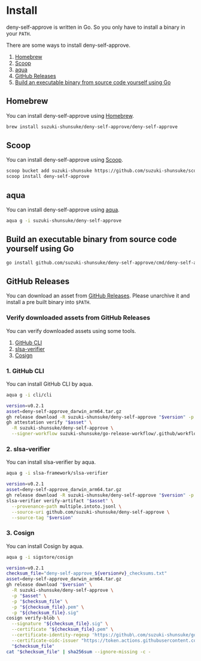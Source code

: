 # Install

deny-self-approve is written in Go. So you only have to install a binary in your `PATH`.

There are some ways to install deny-self-approve.

1. [Homebrew](#homebrew)
1. [Scoop](#scoop)
1. [aqua](#aqua)
1. [GitHub Releases](#github-releases)
1. [Build an executable binary from source code yourself using Go](#build-an-executable-binary-from-source-code-yourself-using-go)

## Homebrew

You can install deny-self-approve using [Homebrew](https://brew.sh/).

```sh
brew install suzuki-shunsuke/deny-self-approve/deny-self-approve
```

## Scoop

You can install deny-self-approve using [Scoop](https://scoop.sh/).

```sh
scoop bucket add suzuki-shunsuke https://github.com/suzuki-shunsuke/scoop-bucket
scoop install deny-self-approve
```

## aqua

You can install deny-self-approve using [aqua](https://aquaproj.github.io/).

```sh
aqua g -i suzuki-shunsuke/deny-self-approve
```

## Build an executable binary from source code yourself using Go

```sh
go install github.com/suzuki-shunsuke/deny-self-approve/cmd/deny-self-approve@latest
```

## GitHub Releases

You can download an asset from [GitHub Releases](https://github.com/suzuki-shunsuke/deny-self-approve/releases).
Please unarchive it and install a pre built binary into `$PATH`. 

### Verify downloaded assets from GitHub Releases

You can verify downloaded assets using some tools.

1. [GitHub CLI](https://cli.github.com/)
1. [slsa-verifier](https://github.com/slsa-framework/slsa-verifier)
1. [Cosign](https://github.com/sigstore/cosign)

### 1. GitHub CLI

You can install GitHub CLI by aqua.

```sh
aqua g -i cli/cli
```

```sh
version=v0.2.1
asset=deny-self-approve_darwin_arm64.tar.gz
gh release download -R suzuki-shunsuke/deny-self-approve "$version" -p "$asset"
gh attestation verify "$asset" \
  -R suzuki-shunsuke/deny-self-approve \
  --signer-workflow suzuki-shunsuke/go-release-workflow/.github/workflows/release.yaml
```

### 2. slsa-verifier

You can install slsa-verifier by aqua.

```sh
aqua g -i slsa-framework/slsa-verifier
```

```sh
version=v0.2.1
asset=deny-self-approve_darwin_arm64.tar.gz
gh release download -R suzuki-shunsuke/deny-self-approve "$version" -p "$asset" -p multiple.intoto.jsonl
slsa-verifier verify-artifact "$asset" \
  --provenance-path multiple.intoto.jsonl \
  --source-uri github.com/suzuki-shunsuke/deny-self-approve \
  --source-tag "$version"
```

### 3. Cosign

You can install Cosign by aqua.

```sh
aqua g -i sigstore/cosign
```

```sh
version=v0.2.1
checksum_file="deny-self-approve_${version#v}_checksums.txt"
asset=deny-self-approve_darwin_arm64.tar.gz
gh release download "$version" \
  -R suzuki-shunsuke/deny-self-approve \
  -p "$asset" \
  -p "$checksum_file" \
  -p "${checksum_file}.pem" \
  -p "${checksum_file}.sig"
cosign verify-blob \
  --signature "${checksum_file}.sig" \
  --certificate "${checksum_file}.pem" \
  --certificate-identity-regexp 'https://github\.com/suzuki-shunsuke/go-release-workflow/\.github/workflows/release\.yaml@.*' \
  --certificate-oidc-issuer "https://token.actions.githubusercontent.com" \
  "$checksum_file"
cat "$checksum_file" | sha256sum --ignore-missing -c -
```
